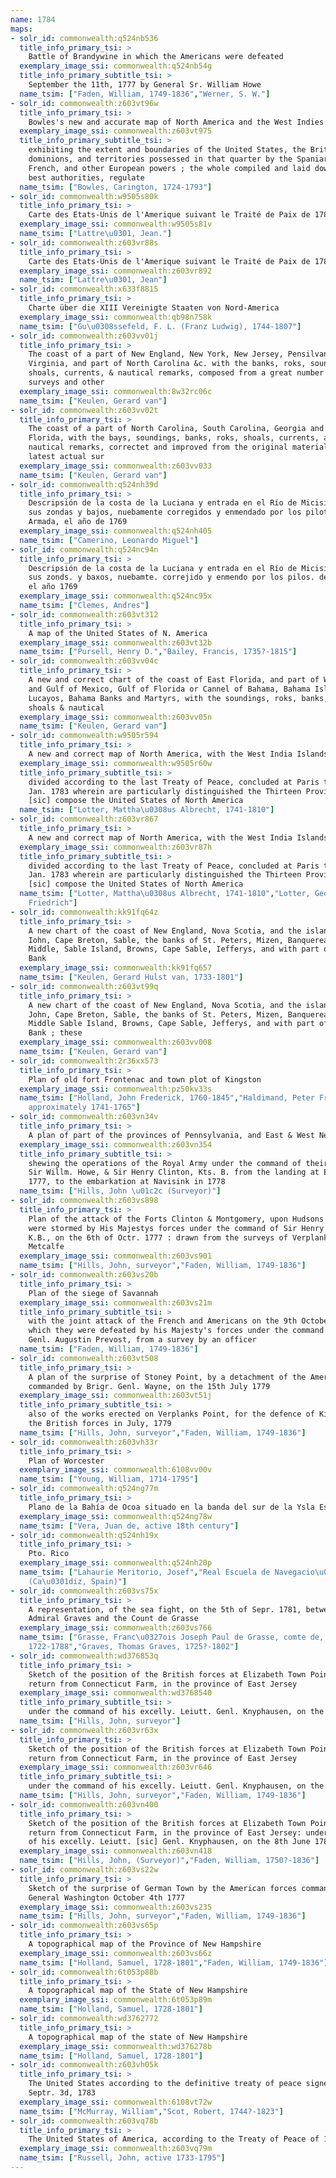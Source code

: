 ```yaml
---
name: 1784
maps:
- solr_id: commonwealth:q524nb536
  title_info_primary_tsi: > 
    Battle of Brandywine in which the Americans were defeated
  exemplary_image_ssi: commonwealth:q524nb54g
  title_info_primary_subtitle_tsi: > 
    September the 11th, 1777 by General Sr. William Howe
  name_tsim: ["Faden, William, 1749-1836","Werner, S. W."]
- solr_id: commonwealth:z603vt96w
  title_info_primary_tsi: > 
    Bowles's new and accurate map of North America and the West Indies
  exemplary_image_ssi: commonwealth:z603vt975
  title_info_primary_subtitle_tsi: > 
    exhibiting the extent and boundaries of the United States, the British
    dominions, and territories possessed in that quarter by the Spaniards, the
    French, and other European powers ; the whole compiled and laid down from the
    best authorities, regulate
  name_tsim: ["Bowles, Carington, 1724-1793"]
- solr_id: commonwealth:w9505s80k
  title_info_primary_tsi: > 
    Carte des Etats-Unis de l'Amerique suivant le Traité de Paix de 1783
  exemplary_image_ssi: commonwealth:w9505s81v
  name_tsim: ["Lattre\u0301, Jean."]
- solr_id: commonwealth:z603vr88s
  title_info_primary_tsi: > 
    Carte des Etats-Unis de l'Amerique suivant le Traité de Paix de 1783
  exemplary_image_ssi: commonwealth:z603vr892
  name_tsim: ["Lattre\u0301, Jean"]
- solr_id: commonwealth:x633f8815
  title_info_primary_tsi: > 
    Charte über die XIII Vereinigte Staaten von Nord-America
  exemplary_image_ssi: commonwealth:qb98n758k
  name_tsim: ["Gu\u0308ssefeld, F. L. (Franz Ludwig), 1744-1807"]
- solr_id: commonwealth:z603vv01j
  title_info_primary_tsi: > 
    The coast of a part of New England, New York, New Jersey, Pensilvania, Maryland,
    Virginia, and part of North Carolina &c. with the banks, roks, soundings,
    shoals, currents, & nautical remarks, composed from a great number of actual
    surveys and other 
  exemplary_image_ssi: commonwealth:8w32rc06c
  name_tsim: ["Keulen, Gerard van"]
- solr_id: commonwealth:z603vv02t
  title_info_primary_tsi: > 
    The coast of a part of North Carolina, South Carolina, Georgia and part of East
    Florida, with the bays, soundings, banks, roks, shoals, currents, and other
    nautical remarks, correctet and improved from the original materials and the
    latest actual sur
  exemplary_image_ssi: commonwealth:z603vv033
  name_tsim: ["Keulen, Gerard van"]
- solr_id: commonwealth:q524nh39d
  title_info_primary_tsi: > 
    Descripsión de la costa de la Luciana y entrada en el Río de Micisipi con
    sus zondas y bajos, nuebamente corregidos y enmendado por los pilotos de la
    Armada, el año de 1769
  exemplary_image_ssi: commonwealth:q524nh405
  name_tsim: ["Camerino, Leonardo Miguel"]
- solr_id: commonwealth:q524nc94n
  title_info_primary_tsi: > 
    Descripsión de la costa de la Luciana y entrada en el Río de Micisipi con
    sus zonds. y baxos, nuebamte. correjido y enmendo por los pilos. de la Armada,
    el año 1769
  exemplary_image_ssi: commonwealth:q524nc95x
  name_tsim: ["Clemes, Andres"]
- solr_id: commonwealth:z603vt312
  title_info_primary_tsi: > 
    A map of the United States of N. America
  exemplary_image_ssi: commonwealth:z603vt32b
  name_tsim: ["Pursell, Henry D.","Bailey, Francis, 1735?-1815"]
- solr_id: commonwealth:z603vv04c
  title_info_primary_tsi: > 
    A new and correct chart of the coast of East Florida, and part of West Florida
    and Gulf of Mexico, Gulf of Florida or Cannel of Bahama, Bahama Islands or
    Lucayos, Bahama Banks and Martyrs, with the soundings, roks, banks, currents,
    shoals & nautical 
  exemplary_image_ssi: commonwealth:z603vv05n
  name_tsim: ["Keulen, Gerard van"]
- solr_id: commonwealth:w9505r594
  title_info_primary_tsi: > 
    A new and correct map of North America, with the West India Islands
  exemplary_image_ssi: commonwealth:w9505r60w
  title_info_primary_subtitle_tsi: > 
    divided according to the last Treaty of Peace, concluded at Paris the 20th of
    Jan. 1783 wherein are particularly distinguished the Thirteen Provinces wich
    [sic] compose the United States of North America
  name_tsim: ["Lotter, Mattha\u0308us Albrecht, 1741-1810"]
- solr_id: commonwealth:z603vr867
  title_info_primary_tsi: > 
    A new and correct map of North America, with the West India Islands
  exemplary_image_ssi: commonwealth:z603vr87h
  title_info_primary_subtitle_tsi: > 
    divided according to the last Treaty of Peace, concluded at Paris the 20th of
    Jan. 1783 wherein are particularly distinguished the Thirteen Provinces wich
    [sic] compose the United States of North America
  name_tsim: ["Lotter, Mattha\u0308us Albrecht, 1741-1810","Lotter, Georg
    Friedrich"]
- solr_id: commonwealth:kk91fq64z
  title_info_primary_tsi: > 
    A new chart of the coast of New England, Nova Scotia, and the islands of St.
    Iohn, Cape Breton, Sable, the banks of St. Peters, Mizen, Banquereau, Porpoise,
    Middle, Sable Island, Browns, Cape Sable, Iefferys, and with part of St. Georges
    Bank
  exemplary_image_ssi: commonwealth:kk91fq657
  name_tsim: ["Keulen, Gerard Hulst van, 1733-1801"]
- solr_id: commonwealth:z603vt99q
  title_info_primary_tsi: > 
    A new chart of the coast of New England, Nova Scotia, and the islands of St.
    John, Cape Breton, Sable, the banks of St. Peters, Mizen, Banquereau, Porpoise,
    Middle Sable Island, Browns, Cape Sable, Jefferys, and with part of St. Georges
    Bank ; these 
  exemplary_image_ssi: commonwealth:z603vv008
  name_tsim: ["Keulen, Gerard van"]
- solr_id: commonwealth:2r36xx573
  title_info_primary_tsi: > 
    Plan of old fort Frontenac and town plot of Kingston
  exemplary_image_ssi: commonwealth:pz50kv33s
  name_tsim: ["Holland, John Frederick, 1760-1845","Haldimand, Peter Frederick,
    approximately 1741-1765"]
- solr_id: commonwealth:z603vn34v
  title_info_primary_tsi: > 
    A plan of part of the provinces of Pennsylvania, and East & West New Jersey
  exemplary_image_ssi: commonwealth:z603vn354
  title_info_primary_subtitle_tsi: > 
    shewing the operations of the Royal Army under the command of their Excellencies
    Sir Willm. Howe, & Sir Henry Clinton, Kts. B. from the landing at Elk River in
    1777, to the embarkation at Navisink in 1778
  name_tsim: ["Hills, John \u01c2c (Surveyor)"]
- solr_id: commonwealth:z603vs898
  title_info_primary_tsi: > 
    Plan of the attack of the Forts Clinton & Montgomery, upon Hudsons River which
    were stormed by His Majestys forces under the command of Sir Henry Clinton,
    K.B., on the 6th of Octr. 1777 : drawn from the surveys of Verplank, Holland &
    Metcalfe
  exemplary_image_ssi: commonwealth:z603vs901
  name_tsim: ["Hills, John, surveyor","Faden, William, 1749-1836"]
- solr_id: commonwealth:z603vs20b
  title_info_primary_tsi: > 
    Plan of the siege of Savannah
  exemplary_image_ssi: commonwealth:z603vs21m
  title_info_primary_subtitle_tsi: > 
    with the joint attack of the French and Americans on the 9th October 1779 : in
    which they were defeated by his Majesty's forces under the command of Major
    Genl. Augustin Prevost, from a survey by an officer
  name_tsim: ["Faden, William, 1749-1836"]
- solr_id: commonwealth:z603vt508
  title_info_primary_tsi: > 
    A plan of the surprise of Stoney Point, by a detachment of the American army
    commanded by Brigr. Genl. Wayne, on the 15th July 1779
  exemplary_image_ssi: commonwealth:z603vt51j
  title_info_primary_subtitle_tsi: > 
    also of the works erected on Verplanks Point, for the defence of Kings Ferry, by
    the British forces in July, 1779
  name_tsim: ["Hills, John, surveyor","Faden, William, 1749-1836"]
- solr_id: commonwealth:z603vh33r
  title_info_primary_tsi: > 
    Plan of Worcester
  exemplary_image_ssi: commonwealth:6108vv00v
  name_tsim: ["Young, William, 1714-1795"]
- solr_id: commonwealth:q524ng77m
  title_info_primary_tsi: > 
    Plano de la Bahía de Ocoa situado en la banda del sur de la Ysla Española
  exemplary_image_ssi: commonwealth:q524ng78w
  name_tsim: ["Vera, Juan de, active 18th century"]
- solr_id: commonwealth:q524nh19x
  title_info_primary_tsi: > 
    Pto. Rico
  exemplary_image_ssi: commonwealth:q524nh20p
  name_tsim: ["Lahaurie Meritorio, Josef","Real Escuela de Navegacio\u0301n
    (Ca\u0301diz, Spain)"]
- solr_id: commonwealth:z603vs75x
  title_info_primary_tsi: > 
    A representation, of the sea fight, on the 5th of Sepr. 1781, between Rear
    Admiral Graves and the Count de Grasse
  exemplary_image_ssi: commonwealth:z603vs766
  name_tsim: ["Grasse, Franc\u0327ois Joseph Paul de Grasse, comte de,
    1722-1788","Graves, Thomas Graves, 1725?-1802"]
- solr_id: commonwealth:wd376853q
  title_info_primary_tsi: > 
    Sketch of the position of the British forces at Elizabeth Town Point after their
    return from Connecticut Farm, in the province of East Jersey
  exemplary_image_ssi: commonwealth:wd3768540
  title_info_primary_subtitle_tsi: > 
    under the command of his excelly. Leiutt. Genl. Knyphausen, on the 8th June 1780
  name_tsim: ["Hills, John, surveyor"]
- solr_id: commonwealth:z603vr63x
  title_info_primary_tsi: > 
    Sketch of the position of the British forces at Elizabeth Town Point after their
    return from Connecticut Farm, in the province of East Jersey
  exemplary_image_ssi: commonwealth:z603vr646
  title_info_primary_subtitle_tsi: > 
    under the command of his excelly. Leiutt. Genl. Knyphausen, on the 8th June 1780
  name_tsim: ["Hills, John, surveyor","Faden, William, 1749-1836"]
- solr_id: commonwealth:z603vn400
  title_info_primary_tsi: > 
    Sketch of the position of the British forces at Elizabeth Town Point after their
    return from Connecticut Farm, in the province of East Jersey: under the command
    of his excelly. Leiutt. [sic] Genl. Knyphausen, on the 8th June 1780
  exemplary_image_ssi: commonwealth:z603vn418
  name_tsim: ["Hills, John, (Surveyor)","Faden, William, 1750?-1836"]
- solr_id: commonwealth:z603vs22w
  title_info_primary_tsi: > 
    Sketch of the surprise of German Town by the American forces commanded by
    General Washington October 4th 1777
  exemplary_image_ssi: commonwealth:z603vs235
  name_tsim: ["Hills, John, surveyor","Faden, William, 1749-1836"]
- solr_id: commonwealth:z603vs65p
  title_info_primary_tsi: > 
    A topographical map of the Province of New Hampshire
  exemplary_image_ssi: commonwealth:z603vs66z
  name_tsim: ["Holland, Samuel, 1728-1801","Faden, William, 1749-1836"]
- solr_id: commonwealth:6t053p88b
  title_info_primary_tsi: > 
    A topographical map of the State of New Hampshire
  exemplary_image_ssi: commonwealth:6t053p89m
  name_tsim: ["Holland, Samuel, 1728-1801"]
- solr_id: commonwealth:wd3762772
  title_info_primary_tsi: > 
    A topographical map of the state of New Hampshire
  exemplary_image_ssi: commonwealth:wd376278b
  name_tsim: ["Holland, Samuel, 1728-1801"]
- solr_id: commonwealth:z603vh05k
  title_info_primary_tsi: > 
    The United States according to the definitive treaty of peace signed at Paris,
    Septr. 3d, 1783
  exemplary_image_ssi: commonwealth:6108vt72w
  name_tsim: ["McMurray, William","Scot, Robert, 1744?-1823"]
- solr_id: commonwealth:z603vq78b
  title_info_primary_tsi: > 
    The United States of America, according to the Treaty of Peace of 1784
  exemplary_image_ssi: commonwealth:z603vq79m
  name_tsim: ["Russell, John, active 1733-1795"]
---
```

